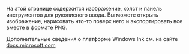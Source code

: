 ﻿На этой странице содержится изображение, холст и панель инструментов для рукописного ввода. Вы можете открыть изображение, нарисовать что-то поверх него и экспортировать все вместе в формате PNG.
 
Дополнительные сведения о платформе Windows Ink см. на сайте [docs.microsoft.com](https://docs.microsoft.com//windows/uwp/design/input/pen-and-stylus-interactions)